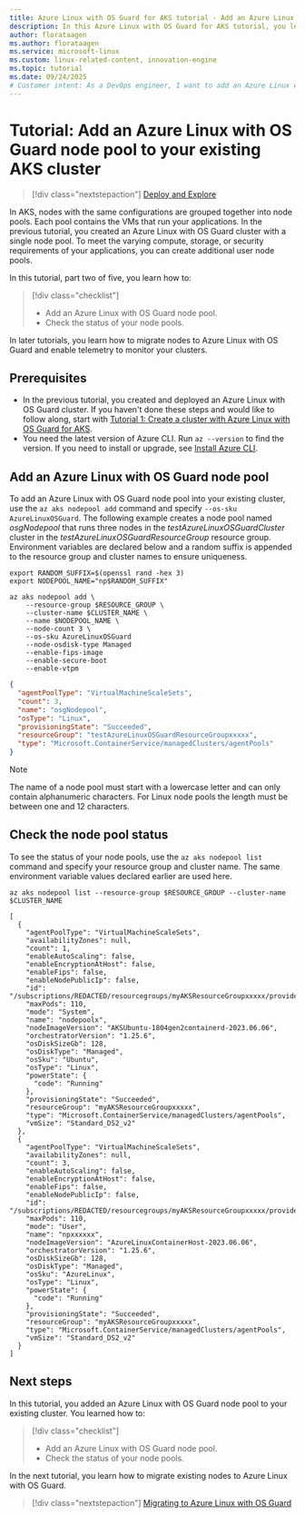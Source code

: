 ```yaml
---
title: Azure Linux with OS Guard for AKS tutorial - Add an Azure Linux with OS Guard node pool to your existing AKS cluster
description: In this Azure Linux with OS Guard for AKS tutorial, you learn how to add an Azure Linux with OS Guard node pool to your existing cluster.
author: florataagen
ms.author: florataagen
ms.service: microsoft-linux
ms.custom: linux-related-content, innovation-engine
ms.topic: tutorial
ms.date: 09/24/2025
# Customer intent: As a DevOps engineer, I want to add an Azure Linux with OS Guard node pool to my existing AKS cluster, so that I can accommodate varying compute and security needs for my applications.
---
```


# Tutorial: Add an Azure Linux with OS Guard node pool to your existing AKS cluster

> [!div class="nextstepaction"]
> [Deploy and Explore](https://go.microsoft.com/fwlink/?linkid=2321935)

In AKS, nodes with the same configurations are grouped together into node pools. Each pool contains the VMs that run your applications. In the previous tutorial, you created an Azure Linux with OS Guard cluster with a single node pool. To meet the varying compute, storage, or security requirements of your applications, you can create additional user node pools.

In this tutorial, part two of five, you learn how to:

> [!div class="checklist"]
>
> * Add an Azure Linux with OS Guard node pool.
> * Check the status of your node pools.

In later tutorials, you learn how to migrate nodes to Azure Linux with OS Guard and enable telemetry to monitor your clusters.

## Prerequisites

* In the previous tutorial, you created and deployed an Azure Linux with OS Guard cluster. If you haven't done these steps and would like to follow along, start with [Tutorial 1: Create a cluster with Azure Linux with OS Guard for AKS](./tutorial-azure-linux-os-guard-create-cluster.md).
* You need the latest version of Azure CLI. Run `az --version` to find the version. If you need to install or upgrade, see [Install Azure CLI](/cli/azure/install-azure-cli).

## Add an Azure Linux with OS Guard node pool

To add an Azure Linux with OS Guard node pool into your existing cluster, use the `az aks nodepool add` command and specify `--os-sku AzureLinuxOSGuard`. The following example creates a node pool named *osgNodepool* that runs three nodes in the *testAzureLinuxOSGuardCluster* cluster in the *testAzureLinuxOSGuardResourceGroup* resource group. Environment variables are declared below and a random suffix is appended to the resource group and cluster names to ensure uniqueness.

```azurecli-interactive
export RANDOM_SUFFIX=$(openssl rand -hex 3)
export NODEPOOL_NAME="np$RANDOM_SUFFIX"

az aks nodepool add \
    --resource-group $RESOURCE_GROUP \
    --cluster-name $CLUSTER_NAME \
    --name $NODEPOOL_NAME \
    --node-count 3 \
    --os-sku AzureLinuxOSGuard
    --node-osdisk-type Managed 
    --enable-fips-image 
    --enable-secure-boot 
    --enable-vtpm
```

<!-- expected_similarity=0.3 -->
```JSON
{
  "agentPoolType": "VirtualMachineScaleSets",
  "count": 3,
  "name": "osgNodepool",
  "osType": "Linux",
  "provisioningState": "Succeeded",
  "resourceGroup": "testAzureLinuxOSGuardResourceGroupxxxxx",
  "type": "Microsoft.ContainerService/managedClusters/agentPools"
}
```

> [!NOTE]
> The name of a node pool must start with a lowercase letter and can only contain alphanumeric characters. For Linux node pools the length must be between one and 12 characters.

## Check the node pool status

To see the status of your node pools, use the `az aks nodepool list` command and specify your resource group and cluster name. The same environment variable values declared earlier are used here.

```azurecli-interactive
az aks nodepool list --resource-group $RESOURCE_GROUP --cluster-name $CLUSTER_NAME
```

<!-- expected_similarity=0.3 -->
```output
[
  {
    "agentPoolType": "VirtualMachineScaleSets",
    "availabilityZones": null,
    "count": 1,
    "enableAutoScaling": false,
    "enableEncryptionAtHost": false,
    "enableFips": false,
    "enableNodePublicIp": false,
    "id": "/subscriptions/REDACTED/resourcegroups/myAKSResourceGroupxxxxx/providers/Microsoft.ContainerService/managedClusters/myAKSClusterxxxxx/agentPools/nodepoolx",
    "maxPods": 110,
    "mode": "System",
    "name": "nodepoolx",
    "nodeImageVersion": "AKSUbuntu-1804gen2containerd-2023.06.06",
    "orchestratorVersion": "1.25.6",
    "osDiskSizeGb": 128,
    "osDiskType": "Managed",
    "osSku": "Ubuntu",
    "osType": "Linux",
    "powerState": {
      "code": "Running"
    },
    "provisioningState": "Succeeded",
    "resourceGroup": "myAKSResourceGroupxxxxx",
    "type": "Microsoft.ContainerService/managedClusters/agentPools",
    "vmSize": "Standard_DS2_v2"
  },
  {
    "agentPoolType": "VirtualMachineScaleSets",
    "availabilityZones": null,
    "count": 3,
    "enableAutoScaling": false,
    "enableEncryptionAtHost": false,
    "enableFips": false,
    "enableNodePublicIp": false,
    "id": "/subscriptions/REDACTED/resourcegroups/myAKSResourceGroupxxxxx/providers/Microsoft.ContainerService/managedClusters/myAKSClusterxxxxx/agentPools/npxxxxxx",
    "maxPods": 110,
    "mode": "User",
    "name": "npxxxxxx",
    "nodeImageVersion": "AzureLinuxContainerHost-2023.06.06",
    "orchestratorVersion": "1.25.6",
    "osDiskSizeGb": 128,
    "osDiskType": "Managed",
    "osSku": "AzureLinux",
    "osType": "Linux",
    "powerState": {
      "code": "Running"
    },
    "provisioningState": "Succeeded",
    "resourceGroup": "myAKSResourceGroupxxxxx",
    "type": "Microsoft.ContainerService/managedClusters/agentPools",
    "vmSize": "Standard_DS2_v2"
  }
]
```

## Next steps

In this tutorial, you added an Azure Linux with OS Guard node pool to your existing cluster. You learned how to:

> [!div class="checklist"]
>
> * Add an Azure Linux with OS Guard node pool.
> * Check the status of your node pools.

In the next tutorial, you learn how to migrate existing nodes to Azure Linux with OS Guard.

> [!div class="nextstepaction"]
> [Migrating to Azure Linux with OS Guard](./tutorial-azure-linux-os-guard-migration.md)